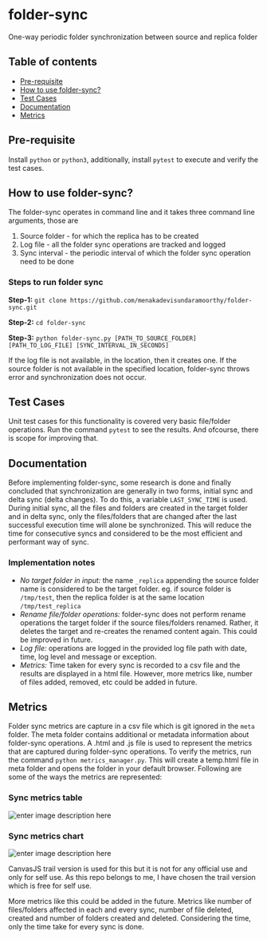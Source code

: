 
# folder-sync
One-way periodic folder synchronization between source and replica folder

## Table of contents

- [Pre-requisite](#pre-requisites)
- [How to use folder-sync?](#how-to-use-folder-sync?)
- [Test Cases](#test-cases)
- [Documentation](#documentation)
- [Metrics](#metrics)

## Pre-requisite
Install `python` or `python3`, additionally, install `pytest` to execute and verify the test cases.

## How to use folder-sync?
The folder-sync operates in command line and it takes three command line arguments, those are

 1. Source folder - for which the replica has to be created
 2. Log file - all the folder sync operations are tracked and logged
 3. Sync interval - the periodic interval of which the folder sync operation need to be done

### Steps to run folder sync
**Step-1:**
    `git clone https://github.com/menakadevisundaramoorthy/folder-sync.git`

**Step-2:**
    `cd folder-sync`

**Step-3:**
    `python folder-sync.py [PATH_TO_SOURCE_FOLDER] [PATH_TO_LOG_FILE] [SYNC_INTERVAL_IN_SECONDS]`

If the log file is not available, in the location, then it creates one. If the source folder is not available in the specified location, folder-sync throws error and synchronization does not occur.

## Test Cases
Unit test cases for this functionality is covered very basic file/folder operations. Run the command `pytest` to see the results. And ofcourse, there is scope for improving that. 

## Documentation

Before implementing folder-sync, some research is done and finally concluded that synchronization are generally in two forms, initial sync and delta sync (delta changes). To do this, a variable `LAST_SYNC_TIME` is used. During initial sync, all the files and folders are created in the target folder and in delta sync, only the files/folders that are changed after the last successful execution time will alone be synchronized. This will reduce the time for consecutive syncs and considered to be the most efficient and performant way of sync.

### Implementation notes

 - *No target folder in input:* the name `_replica` appending the source folder name is considered to be the target folder. eg. if source folder is `/tmp/test`, then the replica folder is at the same location `/tmp/test_replica` 
 - *Rename file/folder operations:* folder-sync does not perform rename operations the target folder if the source files/folders renamed. Rather, it deletes the target and re-creates the renamed content again. This could be improved in future.
 - *Log file:* operations are logged in the provided log file path with date, time, log level and message or exception.
 - *Metrics:* Time taken for every sync is recorded to a csv file and the results are displayed in a html file. However, more metrics like, number of files added, removed, etc could be added in future. 
 
 ## Metrics
 Folder sync metrics are capture in a csv file which is git ignored in the `meta` folder. The meta folder contains additional or metadata information about  folder-sync operations. A .html and .js file is used to represent the metrics that are captured during folder-sync operations. To verify the metrics, run the command `python metrics_manager.py`. This will create a temp.html file in meta folder and opens the folder in your default browser. Following are some of the ways the metrics are represented:
### Sync metrics table
![enter image description here](https://lh3.googleusercontent.com/Nci3CsOBJiJCcteZ14-CACzkqeGDD-MAa0LNSJ_UdrjHskFnBFlsSVcBQ3Y8SXL1JXxIN-H9aYjpXB0W3UDgQsI1s-3IjrqMZVnLxO-na7Gn0COyiAvNJfO6hvOMSQ8uhMEKyvxmbZj2Bxco8iXu5h21lfws22Z8mWvN1a4eLIRnFtBDnlpRqXNWJC_Txh4trBQUHVr4e-XQ_AsPPPGRbldrorjZrmiMDCZ6j4I0CR9_9QfQk0xwDgJM_X63UEsefa3O3yDhxC3EWuaeIvgmmGUcVijPfk0NglJgOBt4NQtWiTQ3kbPr3tX7GYyLYeP4Q5ai5axe3bndFKz97bMqD1ntgQ-evTA_ZYtBb9qCDR8X4KUxwr38K9IlsR5ixYPk2jgufiV-InLYz9sqMiAE9WktkyYq7WuEj_rsGkRXOUeMfxczWr2NJyzXpSU6Fomb7-N13BUYqSSe4ZXWY2NuOkxrnCPRA8CRUrNRTQ-Sqmaj8FFG1PNevCJnq7SD8jUcl98Ofi1_2_3TEoVOCMx-Bp-nPP5XEQ91TYVr6RIaUTvxi8RD0jQrvEJvNonY720eruL_a0SVpEJ6u9CTxCfxjsl5F9wcifNIy0KKT5ez3tRQenwcQNebPlCj8B6DNiQHR998KI_Iv_Otg3NKc0RaoTzd5XGZEYwdgayyRhz5h2WYl8tYN259lXIsT3L46QKfz3_WfPUwJI7b47Vi0J4rPLLh1XLMA5q6aFmbp3m8Z70kUEInX5d15VfmkiInhaONMYc4EK_VjyboWvPNxLATspMvWTClaDDWL1tMj-cLnI1oe8vd2w0D217WbAMogRYR7gR5K-nr5wSIV4BJuYTlF5pJ9BCddNxpO5XbV9xWZ4qxTUJ5iuKkGjtG-lK6ciQZ9P88LyBSuO-r6QVCL2Wcpb9SHc7FU6OngS84qzc=w1282-h1318-no?authuser=0)

### Sync metrics chart
![enter image description here](https://lh3.googleusercontent.com/8y3FIlJdATfuymy_je-I1N1HbeLvhU-VpmZZWM3hbuy9OFKbbClIjjVUVXfeLs1mNN2Qr_9Due-nrAaecBlDqbyFdqh8Wm7psFYOo7CJVzSM8y8rdPWOLUgbVTzfA9hQ4RHw_Z7Y_lloo5k9L2E95eJOu0F-DEFeZIwi8Zpmm6EvtFuSPvR_D8_6w9rZWE8FHmsn7YcpW2oY11PdeBXf7RomANcSCewyr8oaA_fy3YkvWTQKj1-cUC2E9W4ulyWMRIvtUxEmpXoAlZQ4krV8oqJmBFE-9AnlqVysA0eRurgkIIGysFw6Fy3moYTuDnpCHeyUjS-v_VhbNYD7jlYoZ_3541E05tBAI-KrYjy6zVqwIHI_yLnquJNbrXQWvbKd4XH8-hm2O2PYzQEQUSfyKvzV-x3kUj9RvWV0RPToAs-JgYpLofH9nD4H4NwHeqereszb6X7-LmtTqpMWN56VDtJulerlHoq1D89FCzhiNhPdy4fclLHaY-66Qj7rXdGkqLzUCrYfkifptgdQIDLGsq3kPb4FT75tnNz78z5OA_10jRhHSG3cYoik2v9MzAXMACLxkuMCygjmwt9S99ExtmLY22K4R3DezKW0E3Kq8CRiLOhvVNRB4Y-pvMOxidJF0JZxF259RvjdyIxWfkQHF7MgPYcZpXFhuS3ljOPzawa972zMB8eyEVuYmnwfqzR4gWa8QyCEvHdKzCawugprVrIT0FVZJY8isFtvg2SGAJ2iwVdTPJ-gYGi5tCgmeKlVY-i844PiN0ycwauMVeEWSBa9QANYoPyaCzneNOv-_ZxoPlSFDYZqDDmnc5BHDZcVtuUkHyh6LQxsnvxtsfA8CBl455n5c_61yuq8VotTVkM6RHOieCjnbQb1v8jswuY8IOMjWovnQL16ZuyiXwK_nXbKfbEfH8u70x27jUY=w1932-h724-no?authuser=0)

CanvasJS trail version is used for this but it is not for any official use and only for self use. As this repo belongs to me, I have chosen the trail version which is free for self use. 

More metrics like this could be added in the future. Metrics like number of files/folders affected in each and every sync, number of file deleted, created and number of folders created and deleted. Considering the time, only the time take for every sync is done. 
